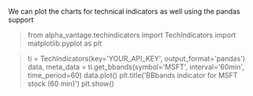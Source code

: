 We can plot the charts for technical indicators as well using the pandas support


  >from alpha_vantage.techindicators import TechIndicators
  >import matplotlib.pyplot as plt

  >ti = TechIndicators(key='YOUR_API_KEY', output_format='pandas')
  >data, meta_data = ti.get_bbands(symbol='MSFT', interval='60min', time_period=60)
  >data.plot()
  >plt.title('BBbands indicator for  MSFT stock (60 min)')
  >plt.show()
